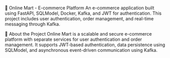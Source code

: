 🛒 Online Mart - E-commerce Platform
An e-commerce application built using FastAPI, SQLModel, Docker, Kafka, and JWT for authentication. This project includes user authentication, order management, and real-time messaging through Kafka.

📖 About the Project
Online Mart is a scalable and secure e-commerce platform with separate services for user authentication and order management. It supports JWT-based authentication, data persistence using SQLModel, and asynchronous event-driven communication using Kafka.

